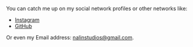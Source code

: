 You can catch me up on my social network profiles or other networks like:
* [Instagram](https://instagram.com/nalin_2005) 
* [GitHub](https://github.com/Nalin-2005)

 Or even my Email address: [nalinstudios@gmail.com](mailto:nalinstudios@gmail.com). 
